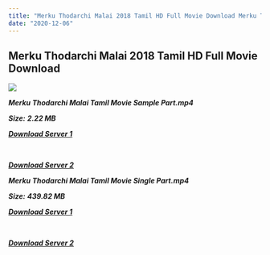 ```yaml
---
title: "Merku Thodarchi Malai 2018 Tamil HD Full Movie Download Merku Thodarchi Malai Tamil HD Movie Download"
date: "2020-12-06"
---
```


## Merku Thodarchi Malai 2018 Tamil HD Full Movie Download

![](https://images.moviebuff.com/27b08a05-f0d8-4e08-9acd-19de0e991eaf?w=1000)

**_Merku Thodarchi Malai Tamil Movie Sample Part.mp4_**

**_Size:_** **_2.22 MB_**

**_[Download Server 1](http://du.wetransfer.vip/files/Tamil{525e4ed8fa01f01a9103e1e2d0de788082fff3ddd3718eaf08f87fc8fd9b0ee6}20Movies/Tamil{525e4ed8fa01f01a9103e1e2d0de788082fff3ddd3718eaf08f87fc8fd9b0ee6}202018{525e4ed8fa01f01a9103e1e2d0de788082fff3ddd3718eaf08f87fc8fd9b0ee6}20Movies/Merku{525e4ed8fa01f01a9103e1e2d0de788082fff3ddd3718eaf08f87fc8fd9b0ee6}20Thodarchi{525e4ed8fa01f01a9103e1e2d0de788082fff3ddd3718eaf08f87fc8fd9b0ee6}20Malai{525e4ed8fa01f01a9103e1e2d0de788082fff3ddd3718eaf08f87fc8fd9b0ee6}20(2018)/Merku{525e4ed8fa01f01a9103e1e2d0de788082fff3ddd3718eaf08f87fc8fd9b0ee6}20Thodarchi{525e4ed8fa01f01a9103e1e2d0de788082fff3ddd3718eaf08f87fc8fd9b0ee6}20Malai{525e4ed8fa01f01a9103e1e2d0de788082fff3ddd3718eaf08f87fc8fd9b0ee6}20(2018){525e4ed8fa01f01a9103e1e2d0de788082fff3ddd3718eaf08f87fc8fd9b0ee6}20Proper{525e4ed8fa01f01a9103e1e2d0de788082fff3ddd3718eaf08f87fc8fd9b0ee6}20HDRip/Merku{525e4ed8fa01f01a9103e1e2d0de788082fff3ddd3718eaf08f87fc8fd9b0ee6}20Thodarchi{525e4ed8fa01f01a9103e1e2d0de788082fff3ddd3718eaf08f87fc8fd9b0ee6}20Malai{525e4ed8fa01f01a9103e1e2d0de788082fff3ddd3718eaf08f87fc8fd9b0ee6}20(2018){525e4ed8fa01f01a9103e1e2d0de788082fff3ddd3718eaf08f87fc8fd9b0ee6}20Sample{525e4ed8fa01f01a9103e1e2d0de788082fff3ddd3718eaf08f87fc8fd9b0ee6}20(640x360).mp4)_**

**_[  
](http://du.wetransfer.vip/files/Tamil{525e4ed8fa01f01a9103e1e2d0de788082fff3ddd3718eaf08f87fc8fd9b0ee6}20Movies/Tamil{525e4ed8fa01f01a9103e1e2d0de788082fff3ddd3718eaf08f87fc8fd9b0ee6}202018{525e4ed8fa01f01a9103e1e2d0de788082fff3ddd3718eaf08f87fc8fd9b0ee6}20Movies/Merku{525e4ed8fa01f01a9103e1e2d0de788082fff3ddd3718eaf08f87fc8fd9b0ee6}20Thodarchi{525e4ed8fa01f01a9103e1e2d0de788082fff3ddd3718eaf08f87fc8fd9b0ee6}20Malai{525e4ed8fa01f01a9103e1e2d0de788082fff3ddd3718eaf08f87fc8fd9b0ee6}20(2018)/Merku{525e4ed8fa01f01a9103e1e2d0de788082fff3ddd3718eaf08f87fc8fd9b0ee6}20Thodarchi{525e4ed8fa01f01a9103e1e2d0de788082fff3ddd3718eaf08f87fc8fd9b0ee6}20Malai{525e4ed8fa01f01a9103e1e2d0de788082fff3ddd3718eaf08f87fc8fd9b0ee6}20(2018){525e4ed8fa01f01a9103e1e2d0de788082fff3ddd3718eaf08f87fc8fd9b0ee6}20Proper{525e4ed8fa01f01a9103e1e2d0de788082fff3ddd3718eaf08f87fc8fd9b0ee6}20HDRip/Merku{525e4ed8fa01f01a9103e1e2d0de788082fff3ddd3718eaf08f87fc8fd9b0ee6}20Thodarchi{525e4ed8fa01f01a9103e1e2d0de788082fff3ddd3718eaf08f87fc8fd9b0ee6}20Malai{525e4ed8fa01f01a9103e1e2d0de788082fff3ddd3718eaf08f87fc8fd9b0ee6}20(2018){525e4ed8fa01f01a9103e1e2d0de788082fff3ddd3718eaf08f87fc8fd9b0ee6}20Sample{525e4ed8fa01f01a9103e1e2d0de788082fff3ddd3718eaf08f87fc8fd9b0ee6}20(640x360).mp4)_**

**_[Download Server 2](http://du.wetransfer.vip/files/Tamil{525e4ed8fa01f01a9103e1e2d0de788082fff3ddd3718eaf08f87fc8fd9b0ee6}20Movies/Tamil{525e4ed8fa01f01a9103e1e2d0de788082fff3ddd3718eaf08f87fc8fd9b0ee6}202018{525e4ed8fa01f01a9103e1e2d0de788082fff3ddd3718eaf08f87fc8fd9b0ee6}20Movies/Merku{525e4ed8fa01f01a9103e1e2d0de788082fff3ddd3718eaf08f87fc8fd9b0ee6}20Thodarchi{525e4ed8fa01f01a9103e1e2d0de788082fff3ddd3718eaf08f87fc8fd9b0ee6}20Malai{525e4ed8fa01f01a9103e1e2d0de788082fff3ddd3718eaf08f87fc8fd9b0ee6}20(2018)/Merku{525e4ed8fa01f01a9103e1e2d0de788082fff3ddd3718eaf08f87fc8fd9b0ee6}20Thodarchi{525e4ed8fa01f01a9103e1e2d0de788082fff3ddd3718eaf08f87fc8fd9b0ee6}20Malai{525e4ed8fa01f01a9103e1e2d0de788082fff3ddd3718eaf08f87fc8fd9b0ee6}20(2018){525e4ed8fa01f01a9103e1e2d0de788082fff3ddd3718eaf08f87fc8fd9b0ee6}20Proper{525e4ed8fa01f01a9103e1e2d0de788082fff3ddd3718eaf08f87fc8fd9b0ee6}20HDRip/Merku{525e4ed8fa01f01a9103e1e2d0de788082fff3ddd3718eaf08f87fc8fd9b0ee6}20Thodarchi{525e4ed8fa01f01a9103e1e2d0de788082fff3ddd3718eaf08f87fc8fd9b0ee6}20Malai{525e4ed8fa01f01a9103e1e2d0de788082fff3ddd3718eaf08f87fc8fd9b0ee6}20(2018){525e4ed8fa01f01a9103e1e2d0de788082fff3ddd3718eaf08f87fc8fd9b0ee6}20Sample{525e4ed8fa01f01a9103e1e2d0de788082fff3ddd3718eaf08f87fc8fd9b0ee6}20(640x360).mp4)_**

**_Merku Thodarchi Malai Tamil Movie Single Part.mp4_**

**_Size:_** **_439.82 MB_**

**_[Download Server 1](http://du.wetransfer.vip/files/Tamil{525e4ed8fa01f01a9103e1e2d0de788082fff3ddd3718eaf08f87fc8fd9b0ee6}20Movies/Tamil{525e4ed8fa01f01a9103e1e2d0de788082fff3ddd3718eaf08f87fc8fd9b0ee6}202018{525e4ed8fa01f01a9103e1e2d0de788082fff3ddd3718eaf08f87fc8fd9b0ee6}20Movies/Merku{525e4ed8fa01f01a9103e1e2d0de788082fff3ddd3718eaf08f87fc8fd9b0ee6}20Thodarchi{525e4ed8fa01f01a9103e1e2d0de788082fff3ddd3718eaf08f87fc8fd9b0ee6}20Malai{525e4ed8fa01f01a9103e1e2d0de788082fff3ddd3718eaf08f87fc8fd9b0ee6}20(2018)/Merku{525e4ed8fa01f01a9103e1e2d0de788082fff3ddd3718eaf08f87fc8fd9b0ee6}20Thodarchi{525e4ed8fa01f01a9103e1e2d0de788082fff3ddd3718eaf08f87fc8fd9b0ee6}20Malai{525e4ed8fa01f01a9103e1e2d0de788082fff3ddd3718eaf08f87fc8fd9b0ee6}20(2018){525e4ed8fa01f01a9103e1e2d0de788082fff3ddd3718eaf08f87fc8fd9b0ee6}20Proper{525e4ed8fa01f01a9103e1e2d0de788082fff3ddd3718eaf08f87fc8fd9b0ee6}20HDRip/Merku{525e4ed8fa01f01a9103e1e2d0de788082fff3ddd3718eaf08f87fc8fd9b0ee6}20Thodarchi{525e4ed8fa01f01a9103e1e2d0de788082fff3ddd3718eaf08f87fc8fd9b0ee6}20Malai{525e4ed8fa01f01a9103e1e2d0de788082fff3ddd3718eaf08f87fc8fd9b0ee6}20(2018){525e4ed8fa01f01a9103e1e2d0de788082fff3ddd3718eaf08f87fc8fd9b0ee6}20Single{525e4ed8fa01f01a9103e1e2d0de788082fff3ddd3718eaf08f87fc8fd9b0ee6}20Part{525e4ed8fa01f01a9103e1e2d0de788082fff3ddd3718eaf08f87fc8fd9b0ee6}20(640x360).mp4)_**

**_[  
](http://du.wetransfer.vip/files/Tamil{525e4ed8fa01f01a9103e1e2d0de788082fff3ddd3718eaf08f87fc8fd9b0ee6}20Movies/Tamil{525e4ed8fa01f01a9103e1e2d0de788082fff3ddd3718eaf08f87fc8fd9b0ee6}202018{525e4ed8fa01f01a9103e1e2d0de788082fff3ddd3718eaf08f87fc8fd9b0ee6}20Movies/Merku{525e4ed8fa01f01a9103e1e2d0de788082fff3ddd3718eaf08f87fc8fd9b0ee6}20Thodarchi{525e4ed8fa01f01a9103e1e2d0de788082fff3ddd3718eaf08f87fc8fd9b0ee6}20Malai{525e4ed8fa01f01a9103e1e2d0de788082fff3ddd3718eaf08f87fc8fd9b0ee6}20(2018)/Merku{525e4ed8fa01f01a9103e1e2d0de788082fff3ddd3718eaf08f87fc8fd9b0ee6}20Thodarchi{525e4ed8fa01f01a9103e1e2d0de788082fff3ddd3718eaf08f87fc8fd9b0ee6}20Malai{525e4ed8fa01f01a9103e1e2d0de788082fff3ddd3718eaf08f87fc8fd9b0ee6}20(2018){525e4ed8fa01f01a9103e1e2d0de788082fff3ddd3718eaf08f87fc8fd9b0ee6}20Proper{525e4ed8fa01f01a9103e1e2d0de788082fff3ddd3718eaf08f87fc8fd9b0ee6}20HDRip/Merku{525e4ed8fa01f01a9103e1e2d0de788082fff3ddd3718eaf08f87fc8fd9b0ee6}20Thodarchi{525e4ed8fa01f01a9103e1e2d0de788082fff3ddd3718eaf08f87fc8fd9b0ee6}20Malai{525e4ed8fa01f01a9103e1e2d0de788082fff3ddd3718eaf08f87fc8fd9b0ee6}20(2018){525e4ed8fa01f01a9103e1e2d0de788082fff3ddd3718eaf08f87fc8fd9b0ee6}20Single{525e4ed8fa01f01a9103e1e2d0de788082fff3ddd3718eaf08f87fc8fd9b0ee6}20Part{525e4ed8fa01f01a9103e1e2d0de788082fff3ddd3718eaf08f87fc8fd9b0ee6}20(640x360).mp4)_**

**_[Download Server 2](http://du.wetransfer.vip/files/Tamil{525e4ed8fa01f01a9103e1e2d0de788082fff3ddd3718eaf08f87fc8fd9b0ee6}20Movies/Tamil{525e4ed8fa01f01a9103e1e2d0de788082fff3ddd3718eaf08f87fc8fd9b0ee6}202018{525e4ed8fa01f01a9103e1e2d0de788082fff3ddd3718eaf08f87fc8fd9b0ee6}20Movies/Merku{525e4ed8fa01f01a9103e1e2d0de788082fff3ddd3718eaf08f87fc8fd9b0ee6}20Thodarchi{525e4ed8fa01f01a9103e1e2d0de788082fff3ddd3718eaf08f87fc8fd9b0ee6}20Malai{525e4ed8fa01f01a9103e1e2d0de788082fff3ddd3718eaf08f87fc8fd9b0ee6}20(2018)/Merku{525e4ed8fa01f01a9103e1e2d0de788082fff3ddd3718eaf08f87fc8fd9b0ee6}20Thodarchi{525e4ed8fa01f01a9103e1e2d0de788082fff3ddd3718eaf08f87fc8fd9b0ee6}20Malai{525e4ed8fa01f01a9103e1e2d0de788082fff3ddd3718eaf08f87fc8fd9b0ee6}20(2018){525e4ed8fa01f01a9103e1e2d0de788082fff3ddd3718eaf08f87fc8fd9b0ee6}20Proper{525e4ed8fa01f01a9103e1e2d0de788082fff3ddd3718eaf08f87fc8fd9b0ee6}20HDRip/Merku{525e4ed8fa01f01a9103e1e2d0de788082fff3ddd3718eaf08f87fc8fd9b0ee6}20Thodarchi{525e4ed8fa01f01a9103e1e2d0de788082fff3ddd3718eaf08f87fc8fd9b0ee6}20Malai{525e4ed8fa01f01a9103e1e2d0de788082fff3ddd3718eaf08f87fc8fd9b0ee6}20(2018){525e4ed8fa01f01a9103e1e2d0de788082fff3ddd3718eaf08f87fc8fd9b0ee6}20Single{525e4ed8fa01f01a9103e1e2d0de788082fff3ddd3718eaf08f87fc8fd9b0ee6}20Part{525e4ed8fa01f01a9103e1e2d0de788082fff3ddd3718eaf08f87fc8fd9b0ee6}20(640x360).mp4)_**
